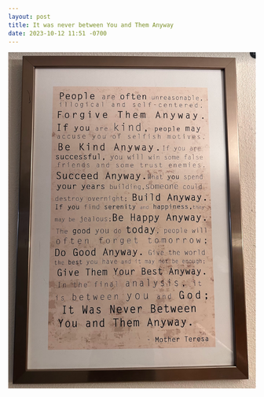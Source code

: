 ```yaml
---
layout: post
title: It was never between You and Them Anyway
date: 2023-10-12 11:51 -0700
---
```


![It was never between You and Them Anyway](/docs/assets/never-between-you-and-them.png)


